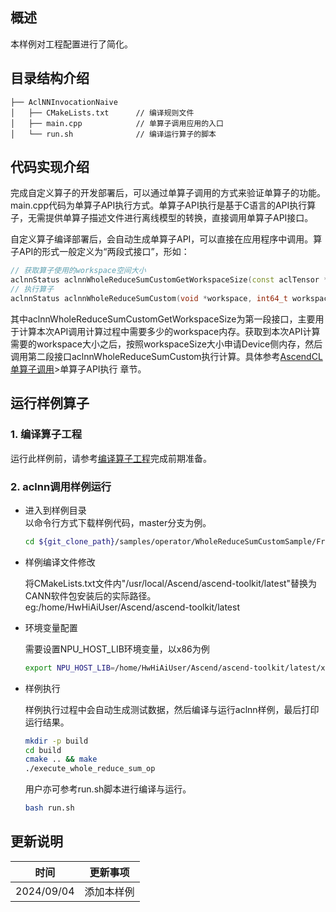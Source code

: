 ## 概述
本样例对工程配置进行了简化。
## 目录结构介绍
```
├── AclNNInvocationNaive
│   ├── CMakeLists.txt      // 编译规则文件
│   ├── main.cpp            // 单算子调用应用的入口
│   └── run.sh              // 编译运行算子的脚本
```
## 代码实现介绍
完成自定义算子的开发部署后，可以通过单算子调用的方式来验证单算子的功能。main.cpp代码为单算子API执行方式。单算子API执行是基于C语言的API执行算子，无需提供单算子描述文件进行离线模型的转换，直接调用单算子API接口。

自定义算子编译部署后，会自动生成单算子API，可以直接在应用程序中调用。算子API的形式一般定义为“两段式接口”，形如：
   ```cpp
   // 获取算子使用的workspace空间大小
   aclnnStatus aclnnWholeReduceSumCustomGetWorkspaceSize(const aclTensor *x, const aclTensor *y, const alcTensor *out, uint64_t workspaceSize, aclOpExecutor **executor);
   // 执行算子
   aclnnStatus aclnnWholeReduceSumCustom(void *workspace, int64_t workspaceSize, aclOpExecutor **executor, aclrtStream stream);
   ```
其中aclnnWholeReduceSumCustomGetWorkspaceSize为第一段接口，主要用于计算本次API调用计算过程中需要多少的workspace内存。获取到本次API计算需要的workspace大小之后，按照workspaceSize大小申请Device侧内存，然后调用第二段接口aclnnWholeReduceSumCustom执行计算。具体参考[AscendCL单算子调用](https://hiascend.com/document/redirect/CannCommunityAscendCInVorkSingleOp)>单算子API执行 章节。
## 运行样例算子
### 1. 编译算子工程
运行此样例前，请参考[编译算子工程](../README.md#operatorcompile)完成前期准备。
### 2. aclnn调用样例运行

  - 进入到样例目录   
    以命令行方式下载样例代码，master分支为例。
    ```bash
    cd ${git_clone_path}/samples/operator/WholeReduceSumCustomSample/FrameworkLaunch/AclNNInvocationNaive
    ```
  - 样例编译文件修改

    将CMakeLists.txt文件内"/usr/local/Ascend/ascend-toolkit/latest"替换为CANN软件包安装后的实际路径。  
    eg:/home/HwHiAiUser/Ascend/ascend-toolkit/latest

  - 环境变量配置

    需要设置NPU_HOST_LIB环境变量，以x86为例
    ```bash
    export NPU_HOST_LIB=/home/HwHiAiUser/Ascend/ascend-toolkit/latest/x86_64-linux/lib64
    ```
  - 样例执行

    样例执行过程中会自动生成测试数据，然后编译与运行aclnn样例，最后打印运行结果。
    ```bash
    mkdir -p build
    cd build
    cmake .. && make
    ./execute_whole_reduce_sum_op
    ```

    用户亦可参考run.sh脚本进行编译与运行。
    ```bash
    bash run.sh
    ```

## 更新说明
| 时间       | 更新事项     |
| ---------- | ------------ |
| 2024/09/04 | 添加本样例 |